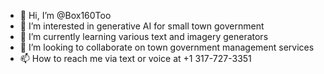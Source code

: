 - 👋 Hi, I’m @Box160Too
- 👀 I’m interested in generative AI for small town government 
- 🌱 I’m currently learning various text and imagery generators 
- 💞️ I’m looking to collaborate on town government management services 
- 📫 How to reach me via text or voice at +1 317-727-3351 

<!---
Box160Too/Box160Too is a ✨ special ✨ repository because its `README.md` (this file) appears on your GitHub profile.
You can click the Preview link to take a look at your changes.
--->
